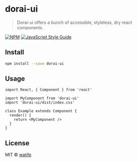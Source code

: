 # dorai-ui

> Dorai-ui offers a bunch of accessible, styleless, dry react components.

[![NPM](https://img.shields.io/npm/v/dorai-ui.svg)](https://www.npmjs.com/package/dorai-ui) [![JavaScript Style Guide](https://img.shields.io/badge/code_style-standard-brightgreen.svg)](https://standardjs.com)

## Install

```bash
npm install --save dorai-ui
```

## Usage

```tsx
import React, { Component } from 'react'

import MyComponent from 'dorai-ui'
import 'dorai-ui/dist/index.css'

class Example extends Component {
  render() {
    return <MyComponent />
  }
}
```

## License

MIT © [watife](https://github.com/watife)
